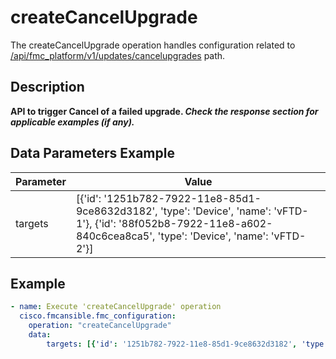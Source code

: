 # createCancelUpgrade

The createCancelUpgrade operation handles configuration related to [/api/fmc_platform/v1/updates/cancelupgrades](/paths//api/fmc_platform/v1/updates/cancelupgrades.md) path.&nbsp;
## Description
**API to trigger Cancel of a failed upgrade. _Check the response section for applicable examples (if any)._**

## Data Parameters Example
| Parameter | Value |
| --------- | -------- |
| targets | [{'id': '1251b782-7922-11e8-85d1-9ce8632d3182', 'type': 'Device', 'name': 'vFTD-1'}, {'id': '88f052b8-7922-11e8-a602-840c6cea8ca5', 'type': 'Device', 'name': 'vFTD-2'}] |

## Example
```yaml
- name: Execute 'createCancelUpgrade' operation
  cisco.fmcansible.fmc_configuration:
    operation: "createCancelUpgrade"
    data:
        targets: [{'id': '1251b782-7922-11e8-85d1-9ce8632d3182', 'type': 'Device', 'name': 'vFTD-1'}, {'id': '88f052b8-7922-11e8-a602-840c6cea8ca5', 'type': 'Device', 'name': 'vFTD-2'}]

```